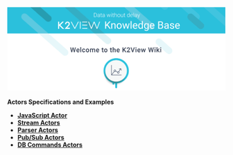 ![image](/articles/images/welcome_to_wiki.png)

<strong>Actors Specifications and Examples<strong>

<ul>
<li><a href="01_javascript_actor.md">JavaScript Actor</a></li>
<li><a href="02_stream_actors.md">Stream Actors</a></li>
<li><a href="03_parsers_actors.md">Parser Actors</a></li>
<li><a href="04_queue_actors.md">Pub/Sub Actors</a></li>
<li><a href="05_db_actors.md">DB Commands Actors</a></li>
</ul>


